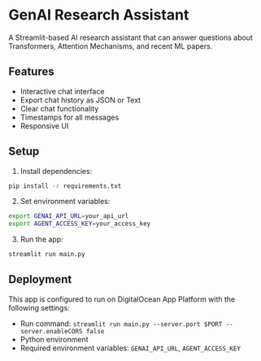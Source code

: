 # GenAI Research Assistant

A Streamlit-based AI research assistant that can answer questions about Transformers, Attention Mechanisms, and recent ML papers.

## Features

- Interactive chat interface
- Export chat history as JSON or Text
- Clear chat functionality
- Timestamps for all messages
- Responsive UI

## Setup

1. Install dependencies:
```bash
pip install -r requirements.txt
```

2. Set environment variables:
```bash
export GENAI_API_URL=your_api_url
export AGENT_ACCESS_KEY=your_access_key
```

3. Run the app:
```bash
streamlit run main.py
```

## Deployment

This app is configured to run on DigitalOcean App Platform with the following settings:
- Run command: `streamlit run main.py --server.port $PORT --server.enableCORS false`
- Python environment
- Required environment variables: `GENAI_API_URL`, `AGENT_ACCESS_KEY` 